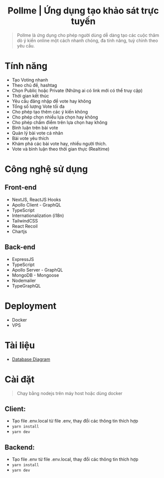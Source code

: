 <h1 align="center">Pollme | Ứng dụng tạo khảo sát trực tuyến</h1>

> Pollme là ứng dụng cho phép người dùng dễ dàng tạo các cuộc thăm dò ý kiến online một cách nhanh chóng, đa tính năng, tuỳ chỉnh theo yêu cầu.

# Tính năng

- Tạo Voting nhanh
- Theo chủ đề, hashtag
- Chọn Public hoặc Private (Những ai có link mới có thể truy cập)
- Thời gian kết thúc
- Yêu cầu đăng nhập để vote hay không
- Tổng số lượng Vote tối đa
- Cho phép tạo thêm các ý kiến không
- Cho phép chọn nhiều lựa chọn hay không
- Cho phép chấm điểm trên lựa chọn hay không
- Bình luận trên bài vote
- Quản lý bài vote cá nhân
- Bài vote yêu thích
- Khám phá các bài vote hay, nhiều người thích.
- Vote và bình luận theo thời gian thực (Realtime)

# Công nghệ sử dụng

## Front-end

- NextJS, ReactJS Hooks
- Apollo Client - GraphQL
- TypeScript
- Internationalization (i18n)
- TailwindCSS
- React Recoil
- Chartjs

## Back-end

- ExpressJS
- TypeScript
- Apollo Server - GraphQL
- MongoDB - Mongoose
- Nodemailer
- TypeGraphQL

# Deployment

- Docker
- VPS

# Tài liệu

- [Database Diagram](https://drive.google.com/file/d/1kEzxs0mTkGiLF9zthhjl3XdHnBhvAmcU/view?usp=sharing)

# Cài đặt

> Chạy bằng nodejs trên máy host hoặc dùng docker

## Client:

- Tạo file .env.local từ file .env, thay đổi các thông tin thích hợp
- `yarn install`
- `yarn dev`

## Backend:

- Tạo file .env từ file .env.local, thay đổi các thông tin thích hợp
- `yarn install`
- `yarn dev`
